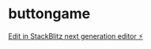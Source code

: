 # buttongame

[Edit in StackBlitz next generation editor ⚡️](https://stackblitz.com/~/github.com/hayashi-towa/buttongame)